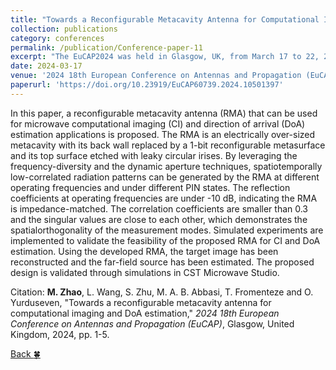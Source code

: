 ```yaml
---
title: "Towards a Reconfigurable Metacavity Antenna for Computational Imaging and DoA Estimation"
collection: publications
category: conferences
permalink: /publication/Conference-paper-11
excerpt: "The EuCAP2024 was held in Glasgow, UK, from March 17 to 22, 2024."
date: 2024-03-17
venue: '2024 18th European Conference on Antennas and Propagation (EuCAP)'
paperurl: 'https://doi.org/10.23919/EuCAP60739.2024.10501397'
---
```


In this paper, a reconfigurable metacavity antenna (RMA) that can be used for microwave computational imaging (CI) and direction of arrival (DoA) estimation applications is proposed. The RMA is an electrically over-sized metacavity with its back wall replaced by a 1-bit reconfigurable metasurface and its top surface etched with leaky circular irises. By leveraging the frequency-diversity and the dynamic aperture techniques, spatiotemporally low-correlated radiation patterns can be generated by the RMA at different operating frequencies and under different PIN states. The reflection coefficients at operating frequencies are under -10 dB, indicating the RMA is impedance-matched. The correlation coefficients are smaller than 0.3 and the singular values are close to each other, which demonstrates the spatialorthogonality of the measurement modes. Simulated experiments are implemented to validate the feasibility of the proposed RMA for CI and DoA estimation. Using the developed RMA, the target image has been reconstructed and the far-field source has been estimated. The proposed design is validated through simulations in CST Microwave Studio.

Citation: **M. Zhao**, L. Wang, S. Zhu, M. A. B. Abbasi, T. Fromenteze and O. Yurduseven, &quot;Towards a reconfigurable metacavity antenna for computational imaging and DoA estimation,&quot; <i>2024 18th European Conference on Antennas and Propagation (EuCAP)</i>, Glasgow, United Kingdom, 2024, pp. 1-5.

[Back :four_leaf_clover:](../publications/)
